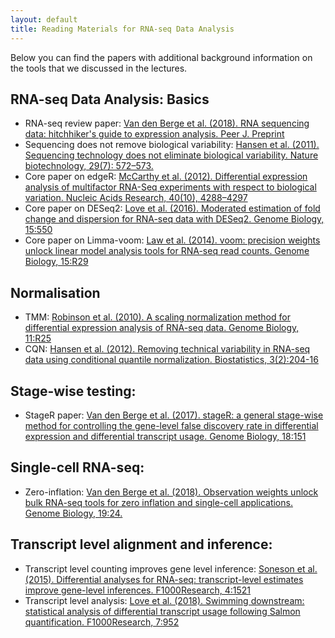 ```yaml
---
layout: default
title: Reading Materials for RNA-seq Data Analysis
---
```


Below you can find the papers with additional background information on the tools that we discussed in the lectures. 

## RNA-seq Data Analysis: Basics

- RNA-seq review paper: [Van den Berge et al. (2018). RNA sequencing data: hitchhiker's guide to expression analysis. Peer J. Preprint](https://peerj.com/preprints/27283/)
- Sequencing does not remove biological variability: [Hansen et al. (2011). Sequencing technology does not eliminate biological variability. Nature biotechnology, 29(7): 572–573.](https://www.ncbi.nlm.nih.gov/pmc/articles/PMC3137276/)
- Core paper on edgeR: [McCarthy et al. (2012). Differential expression analysis of multifactor RNA-Seq experiments with respect to biological variation. Nucleic Acids Research, 40(10), 4288–4297](https://academic.oup.com/nar/article/40/10/4288/2411520)
- Core paper on DESeq2: [Love et al. (2016). Moderated estimation of fold change and dispersion for RNA-seq data with DESeq2. Genome Biology, 15:550](https://genomebiology.biomedcentral.com/articles/10.1186/s13059-014-0550-8)
- Core paper on Limma-voom: [Law et al. (2014). voom: precision weights unlock linear model analysis tools for RNA-seq read counts. Genome Biology, 15:R29](https://genomebiology.biomedcentral.com/articles/10.1186/gb-2014-15-2-r29)

## Normalisation
- TMM: [Robinson et al. (2010). A scaling normalization method for differential expression analysis of RNA-seq data. Genome Biology, 11:R25](https://genomebiology.biomedcentral.com/articles/10.1186/gb-2010-11-3-r25)
- CQN: [Hansen et al. (2012). Removing technical variability in RNA-seq data using conditional quantile normalization. Biostatistics, 3(2):204-16](https://www.ncbi.nlm.nih.gov/pmc/articles/PMC3297825/)

## Stage-wise testing: 

- StageR paper: [Van den Berge et al. (2017). stageR: a general stage-wise method for controlling the gene-level false discovery rate in differential expression and differential transcript usage. Genome Biology, 18:151](https://genomebiology.biomedcentral.com/articles/10.1186/s13059-017-1277-0)

## Single-cell RNA-seq: 

- Zero-inflation: [Van den Berge et al. (2018). Observation weights unlock bulk RNA-seq tools for zero inflation and single-cell applications. Genome Biology, 19:24.](https://genomebiology.biomedcentral.com/articles/10.1186/s13059-018-1406-4)

## Transcript level alignment and inference: 

- Transcript level counting improves gene level inference: [Soneson et al. (2015). Differential analyses for RNA-seq: transcript-level estimates improve gene-level inferences.  F1000Research, 4:1521](https://f1000research.com/articles/4-1521/v2)
- Transcript level analysis: [Love et al. (2018). Swimming downstream: statistical analysis of differential transcript usage following Salmon quantification. F1000Research, 7:952](https://f1000research.com/articles/7-952/v3)

